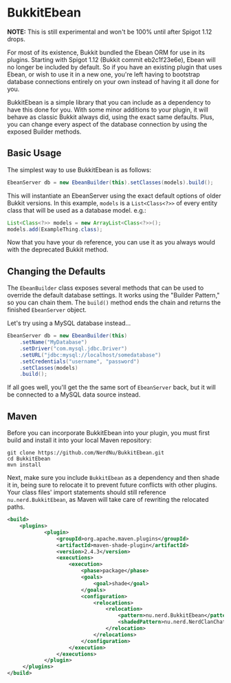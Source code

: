 BukkitEbean
==========

**NOTE:** This is still experimental and won't be 100% until after Spigot 1.12 drops.

For most of its existence, Bukkit bundled the Ebean ORM for use in its plugins. Starting with Spigot 1.12 (Bukkit commit eb2c1f23e6e), Ebean will no longer be included by default. So if you have an existing plugin that uses Ebean, or wish to use it in a new one, you're left having to bootstrap database connections entirely on your own instead of having it all done for you.

BukkitEbean is a simple library that you can include as a dependency to have this done for you. With some minor additions to your plugin, it will behave as classic Bukkit always did, using the exact same defaults. Plus, you can change every aspect of the database connection by using the exposed Builder methods.


Basic Usage
-----------

The simplest way to use BukkitEbean is as follows:

```java
EbeanServer db = new EbeanBuilder(this).setClasses(models).build();
```

This will instantiate an EbeanServer using the exact default options of older Bukkit versions. In this example, `models` is a `List<Class<?>>` of every entity class that will be used as a database model. e.g.:

```java
List<Class<?>> models = new ArrayList<Class<?>>();
models.add(ExampleThing.class);
```

Now that you have your `db` reference, you can use it as you always would with the deprecated Bukkit method.


Changing the Defaults
---------------------

The `EbeanBuilder` class exposes several methods that can be used to override the default database settings. It works using the "Builder Pattern," so you can chain them. The `build()` method ends the chain and returns the finished `EbeanServer` object.

Let's try using a MySQL database instead...

```java
EbeanServer db = new EbeanBuilder(this)
    .setName("MyDatabase")
    .setDriver("com.mysql.jdbc.Driver")
    .setURL("jdbc:mysql://localhost/somedatabase")
    .setCredentials("username", "password")
    .setClasses(models)
    .build();
```

If all goes well, you'll get the the same sort of `EbeanServer` back, but it will be connected to a MySQL data source instead.


Maven
-----

Before you can incorporate BukkitEbean into your plugin, you must first build and install it into your local Maven repository:

```shell
git clone https://github.com/NerdNu/BukkitEbean.git
cd BukkitEbean
mvn install
```

Next, make sure you include `BukkitEbean` as a dependency and then shade it in, being sure to relocate it to prevent future conflicts with other plugins. 
Your class files' import statements should still reference `nu.nerd.BukkitEbean`, as Maven will take care of rewriting the relocated paths.

```xml
<build>
    <plugins>
            <plugin>
                <groupId>org.apache.maven.plugins</groupId>
                <artifactId>maven-shade-plugin</artifactId>
                <version>2.4.3</version>
                <executions>
                    <execution>
                        <phase>package</phase>
                        <goals>
                            <goal>shade</goal>
                        </goals>
                        <configuration>
                            <relocations>
                                <relocation>
                                    <pattern>nu.nerd.BukkitEbean</pattern>
                                    <shadedPattern>nu.nerd.NerdClanChat.BukkitEbean</shadedPattern>
                                </relocation>
                            </relocations>
                        </configuration>
                    </execution>
                </executions>
            </plugin>
     </plugins>
</build>
```